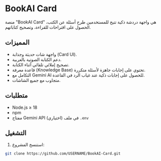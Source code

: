 # BookAI Card

منصة "BookAI Card" هي واجهة دردشة ذكية تتيح للمستخدمين طرح أسئلة عن الكتب، الحصول على اقتراحات للقراءة، وتصحيح كتاباتهم.  

## المميزات
- واجهة شات حديثة وجذابة (Card UI).
- دعم الكتابة الصوتية بالعربية.
- تصحيح إملائي تلقائي أثناء الكتابة.
- قاعدة معرفة (Knowledge Base) تحتوي على إجابات جاهزة لأسئلة متكررة.
- التكامل مع Gemini AI للحصول على إجابات ذكية عند غياب الرد في القاعدة.
- متجاوب مع جميع الشاشات.

## متطلبات
- Node.js ≥ 18
- npm
- مفتاح Gemini API (اختياري) في ملف `.env`

## التشغيل
1. استنسخ المشروع:
```bash
git clone https://github.com/USERNAME/BookAI-Card.git
